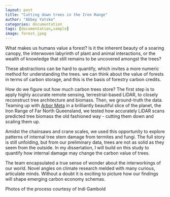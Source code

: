 ```yaml
---
layout: post
title: "Cutting down trees in the Iron Range"
author: "Abbey Yatsko"
categories: documentation
tags: [documentation,sample]
image: forest.jpeg
---
```

What makes us humans value a forest? Is it the inherent beauty of a soaring canopy, the interwoven labyrinth of plant and animal interactions, or the wealth of knowledge that still remains to be uncovered amongst the trees? 

These abstractions can be hard to quantify, which invites a more numeric method for understanding the trees. we can think about the value of forests in terms of carbon storage, and this is the basis of forestry carbon credits. 

How do we figure out how much carbon trees store? The first step is to apply highly accurate remote sensing, terrestrial-based LiDAR, to closely reconstruct tree architecture and biomass. Then, we ground-truth the data. Teaming up with [Arbor Meta](https://www.arbormeta.au/) in a brilliantly beautiful slice of the planet, the Iron Range of Far North Queensland, we tested how accurately LiDAR scans predicted tree biomass the old fashioned way - cutting them down and scaling them up. 

Amidst the chainsaws and crane scales, we used this opportunity to explore patterns of internal tree stem damage from termites and fungi. The full story is still unfolding, but from our preliminary data, trees are not as solid as they seem from the outside. In my dissertation, I will build on this study to quantify how internal damage may change the carbon value of trees.

The team encapsulated a true sense of wonder about the interworkings of our world. Novel angles on climate research melded with many curious, articulate minds. Without a doubt it is exciting to picture how our findings will shape emerging carbon economy schemas.
 
Photos of the process courtesy of Indi Gambold
